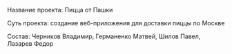 Название проекта: Пицца от Пашки

Суть проекта: создание веб-приложения для доставки пиццы по Москве

Состав: Черников Владимир, Германенко Матвей, Шилов Павел, Лазарев Федор
